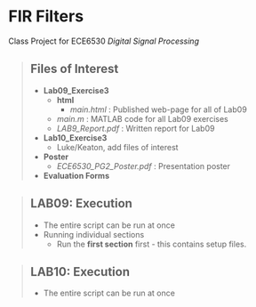 # FIR Filters
Class Project for ECE6530 _Digital Signal Processing_

> ## Files of Interest
> * **Lab09_Exercise3**
>   * **html**
>     * _main.html_ : Published web-page for all of Lab09
>   * _main.m_ : MATLAB code for all Lab09 exercises
>   * _LAB9_Report.pdf_ : Written report for Lab09
> * **Lab10_Exercise3**
>   * Luke/Keaton, add files of interest
> * **Poster**
>   * _ECE6530_PG2_Poster.pdf_ : Presentation poster
> * **Evaluation Forms**

> ## LAB**09**: Execution
> * The entire script can be run at once
> * Running individual sections
>   * Run the **first section** first - this contains setup files.

> ## LAB**10**: Execution
> * The entire script can be run at once


